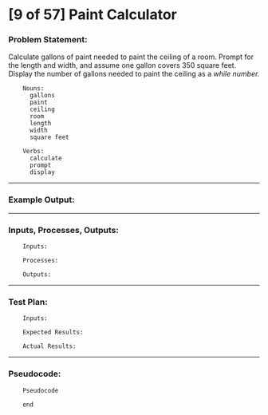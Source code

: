 # [9 of 57] Paint Calculator

### Problem Statement:

Calculate gallons of paint needed to paint the ceiling of a room. Prompt for the length and width, and assume one gallon covers 350 square feet. Display the number of gallons needed to paint the ceiling as a _while number._

        Nouns:
          gallons
          paint
          ceiling
          room
          length
          width
          square feet
        
        Verbs:
          calculate
          prompt
          display
        
---
### Example Output:

              
---
### Inputs, Processes, Outputs:

        Inputs:
                
        Processes:
                
        Outputs:
                
---
### Test Plan:

        Inputs:
        
        Expected Results:
          
        Actual Results:
        
---
###  Pseudocode:

        Pseudocode

        end
